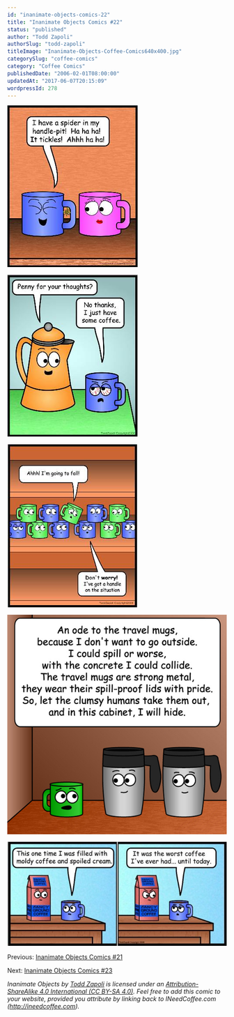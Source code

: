 ```yaml
---
id: "inanimate-objects-comics-22"
title: "Inanimate Objects Comics #22"
status: "published"
author: "Todd Zapoli"
authorSlug: "todd-zapoli"
titleImage: "Inanimate-Objects-Coffee-Comics640x400.jpg"
categorySlug: "coffee-comics"
category: "Coffee Comics"
publishedDate: "2006-02-01T08:00:00"
updatedAt: "2017-06-07T20:15:09"
wordpressId: 278
---
```


![spider in handle](comic-handle-pit1.jpg)

![penny for thoughts](comic-just-coffee.jpg)

![got a handle](comic-handle.jpg)

![Ode to Travel Mugs](24Travel-Mugs.jpg)

[![worst coffee ever](comic-worst-coffee-ever-650x308.jpg)](http://ineedcoffee.com/wp-content/uploads/2006/02/comic-worst-coffee-ever.jpg)

Previous: [Inanimate Objects Comics #21](http://ineedcoffee.com/inanimate-objects-comics-21/)

Next: [Inanimate Objects Comics #23](http://ineedcoffee.com/inanimate-objects-comics-23/)

*Inanimate Objects by [Todd Zapoli](http://ineedcoffee.com/) is licensed under an [Attribution-ShareAlike 4.0 International (CC BY-SA 4.0)](https://creativecommons.org/licenses/by-sa/4.0/). Feel free to add this comic to your website, provided you attribute by linking back to INeedCoffee.com (http://ineedcoffee.com).*